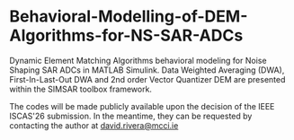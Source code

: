 # Behavioral-Modelling-of-DEM-Algorithms-for-NS-SAR-ADCs
Dynamic Element Matching Algorithms behavioral modeling for Noise Shaping SAR ADCs in MATLAB Simulink. Data Weighted Averaging (DWA), First-In-Last-Out DWA and 2nd order Vector Quantizer DEM are presented within the SIMSAR toolbox framework.


The codes will be made publicly available upon the decision of the IEEE ISCAS'26 submission. In the meantime, they can be requested by contacting the author at david.rivera@mcci.ie
